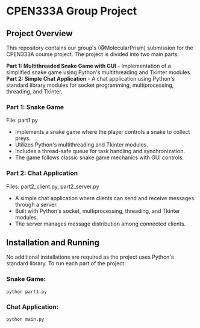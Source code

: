 # CPEN333A Group Project
## Project Overview
This repository contains our group's (@MolecularPrism) submission for the CPEN333A course project. The project is divided into two main parts:

**Part 1: Multithreaded Snake Game with GUI** - Implementation of a simplified snake game using Python's multithreading and Tkinter modules.  
**Part 2: Simple Chat Application** - A chat application using Python's standard library modules for socket programming, multiprocessing, threading, and Tkinter.  
### Part 1: Snake Game
File: part1.py  
- Implements a snake game where the player controls a snake to collect preys.  
- Utilizes Python's multithreading and Tkinter modules.  
- Includes a thread-safe queue for task handling and synchronization.  
- The game follows classic snake game mechanics with GUI controls.    
### Part 2: Chat Application
Files: part2_client.py, part2_server.py
- A simple chat application where clients can send and receive messages through a server.
- Built with Python's socket, multiprocessing, threading, and Tkinter modules.
- The server manages message distribution among connected clients.
  
## Installation and Running
No additional installations are required as the project uses Python's standard library. To run each part of the project:

### Snake Game:
```
python part1.py
```
### Chat Application:
```
python main.py
```
